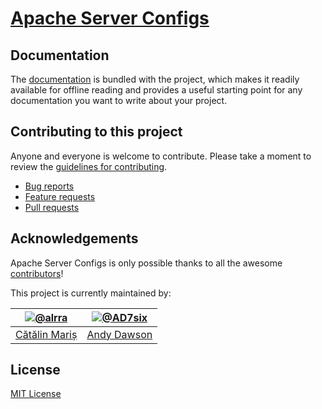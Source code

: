 # [Apache Server Configs](https://github.com/h5bp/server-configs-apache/)

## Documentation

The [documentation](https://github.com/h5bp/server-configs-apache/blob/master/doc) is bundled with
the project, which makes it readily available for offline reading and provides a
useful starting point for any documentation you want to write about your project.

## Contributing to this project

Anyone and everyone is welcome to contribute. Please take a moment to review the
[guidelines for contributing](CONTRIBUTING.md).

* [Bug reports](CONTRIBUTING.md#bugs)
* [Feature requests](CONTRIBUTING.md#features)
* [Pull requests](CONTRIBUTING.md#pull-requests)

## Acknowledgements

Apache Server Configs is only possible thanks to all the awesome
[contributors](https://github.com/h5bp/server-configs-apache/graphs/contributors)!


This project is currently maintained by:

| [![@alrra](http://s.gravatar.com/avatar/2fc3f42c9411898f83f3af8ede902591?s=90)](http://twitter.com/alrra "Follow @alrra on Twitter") | [![@AD7six](http://s.gravatar.com/avatar/876a61b58a729fcf71048529885d64dc?s=90)](https://twitter.com/AD7six "Follow @AD7six on Twitter") |
|---|---|
| [Cătălin Mariș](http://twitter.com/alrra) | [Andy Dawson](http://ad7six.com/) |

## License

[MIT License](LICENSE.md)
